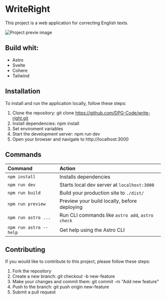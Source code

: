 # WriteRight

This project is a web application for correcting English texts.

![Project previe image](https://res.cloudinary.com/dhpxqwsym/image/upload/w_1280,h_720,c_fill/v1678870284/documentations/writeright_ymlbut)

## Build whit:

- Astro
- Svelte
- Cohere
- Tailwind

## Installation

To install and run the application locally, follow these steps:

1. Clone the repository: git clone https://github.com/DPG-Code/write-right.git
2. Install dependencies: npm install
3. Set enviroment variables
4. Start the development server: npm run dev
5. Open your browser and navigate to http://localhost:3000

## Commands

| Command                | Action                                           |
| :--------------------- | :----------------------------------------------- |
| `npm install`          | Installs dependencies                            |
| `npm run dev`          | Starts local dev server at `localhost:3000`      |
| `npm run build`        | Build your production site to `./dist/`          |
| `npm run preview`      | Preview your build locally, before deploying     |
| `npm run astro ...`    | Run CLI commands like `astro add`, `astro check` |
| `npm run astro --help` | Get help using the Astro CLI                     |

## Contributing

If you would like to contribute to this project, please follow these steps:

1. Fork the repository
2. Create a new branch: git checkout -b new-feature
3. Make your changes and commit them: git commit -m "Add new feature"
4. Push to the branch: git push origin new-feature
5. Submit a pull request

